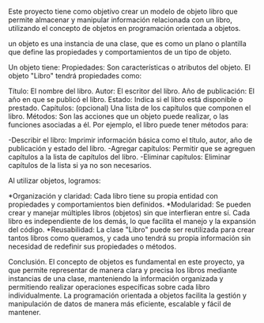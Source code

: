 Este proyecto tiene como objetivo crear un modelo de objeto libro que permite almacenar y manipular información relacionada con un libro, utilizando el concepto de objetos en programación orientada a objetos.

un objeto es una instancia de una clase, que es como un plano o plantilla que define las propiedades y comportamientos de un tipo de objeto.

Un objeto tiene:
Propiedades: Son características o atributos del objeto. El objeto "Libro" tendrá propiedades como:

Título: El nombre del libro.
Autor: El escritor del libro.
Año de publicación: El año en que se publicó el libro.
Estado: Indica si el libro está disponible o prestado.
Capítulos: (opcional) Una lista de los capítulos que componen el libro.
Métodos: Son las acciones que un objeto puede realizar, o las funciones asociadas a él. Por ejemplo, el libro puede tener métodos para:

-Describir el libro: Imprimir información básica como el título, autor, año de publicación y estado del libro.
-Agregar capítulos: Permitir que se agreguen capítulos a la lista de capítulos del libro.
-Eliminar capítulos: Eliminar capítulos de la lista si ya no son necesarios.


Al utilizar objetos, logramos:

*Organización y claridad: Cada libro tiene su propia entidad con propiedades y comportamientos bien definidos.
*Modularidad: Se pueden crear y manejar múltiples libros (objetos) sin que interfieran entre sí. Cada libro es independiente de los demás, lo que facilita el manejo y la expansión del código.
*Reusabilidad: La clase "Libro" puede ser reutilizada para crear tantos libros como queramos, y cada uno tendrá su propia información sin necesidad de redefinir sus propiedades o métodos.


Conclusión.
El concepto de objetos es fundamental en este proyecto, ya que permite representar de manera clara y precisa los libros mediante instancias de una clase, manteniendo la información organizada y permitiendo realizar operaciones específicas sobre cada libro individualmente. La programación orientada a objetos facilita la gestión y manipulación de datos de manera más eficiente, escalable y fácil de mantener.